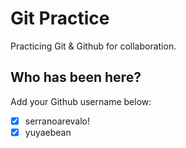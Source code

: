 # Git Practice

Practicing Git &amp; Github for collaboration.

## Who has been here?

Add your Github username below:

- [x] serranoarevalo!
- [x] yuyaebean
